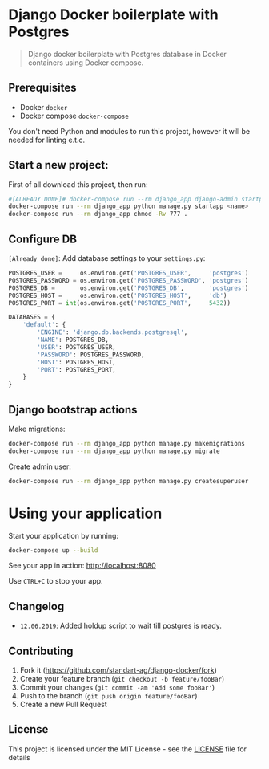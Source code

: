 # Django Docker boilerplate with Postgres
> Django docker boilerplate with Postgres database in Docker containers using Docker compose.

## Prerequisites

* Docker `docker`
* Docker compose `docker-compose`

You don't need Python and modules to run this project, however it will be needed for linting e.t.c.

## Start a new project:

First of all download this project, then run:
```bash
#[ALREADY DONE]# docker-compose run --rm django_app django-admin startproject <name> .
docker-compose run --rm django_app python manage.py startapp <name>
docker-compose run --rm django_app chmod -Rv 777 .
```

## Configure DB

`[Already done]`: Add database settings to your `settings.py`:
```python
POSTGRES_USER =     os.environ.get('POSTGRES_USER',     'postgres')
POSTGRES_PASSWORD = os.environ.get('POSTGRES_PASSWORD', 'postgres')
POSTGRES_DB =       os.environ.get('POSTGRES_DB',       'postgres')
POSTGRES_HOST =     os.environ.get('POSTGRES_HOST',     'db')
POSTGRES_PORT = int(os.environ.get('POSTGRES_PORT',     5432))

DATABASES = {
    'default': {
        'ENGINE': 'django.db.backends.postgresql',
        'NAME': POSTGRES_DB,
        'USER': POSTGRES_USER,
        'PASSWORD': POSTGRES_PASSWORD,
        'HOST': POSTGRES_HOST,
        'PORT': POSTGRES_PORT,
    }
}
```

## Django bootstrap actions

Make migrations:
```bash
docker-compose run --rm django_app python manage.py makemigrations
docker-compose run --rm django_app python manage.py migrate
```

Create admin user:
```bash
docker-compose run --rm django_app python manage.py createsuperuser
```

# Using your application

Start your application by running:
```bash
docker-compose up --build
```

See your app in action: [http://localhost:8080](http://localhost:8080)

Use `CTRL+C` to stop your app.

## Changelog
* `12.06.2019`: Added holdup script to wait till postgres is ready.

## Contributing

1. Fork it (<https://github.com/standart-ag/django-docker/fork>)
2. Create your feature branch (`git checkout -b feature/fooBar`)
3. Commit your changes (`git commit -am 'Add some fooBar'`)
4. Push to the branch (`git push origin feature/fooBar`)
5. Create a new Pull Request

## License

This project is licensed under the MIT License - see the [LICENSE](LICENSE) file for details
